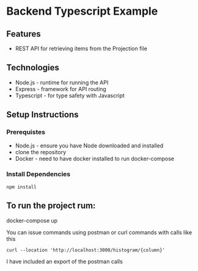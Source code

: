 # Backend Typescript Example

## Features

- REST API for retrieving items from the Projection file

## Technologies

- Node.js - runtime for running the API
- Express - framework for API routing
- Typescript - for type safety with Javascript


## Setup Instructions

### Prerequistes

- Node.js - ensure you have Node downloaded and installed
- clone the repository
- Docker - need to have docker installed to run docker-compose

### Install Dependencies

`npm install`

## To run the project rum:

docker-compose up

You can issue commands using postman or curl commands with calls like this

`curl --location 'http://localhost:3000/histogram/{column}'`

I have included an export of the postman calls

